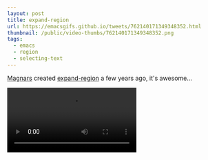 ```yaml
---
layout: post
title: expand-region
url: https://emacsgifs.github.io/tweets/762140171349348352.html
thumbnail: /public/video-thumbs/762140171349348352.png
tags:
  - emacs
  - region
  - selecting-text
---
```


[Magnars](https://github.com/magnars) created [expand-region](https://github.com/magnars/expand-region.el) a few years ago, it's awesome...

<video controls autoplay loop>
  <source src="/public/videos/762140171349348352.mp4" type="video/mp4">
    Sorry your browser does not support the video tag, maybe time to upgrade?
</video>
